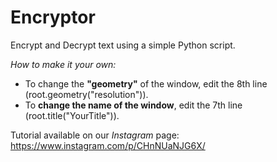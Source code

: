 # Encryptor
Encrypt and Decrypt text using a simple Python script.

*How to make it your own:*
  - To change the **"geometry"** of the window, edit the 8th line (root.geometry("resolution")).
  - To **change the name of the window**, edit the 7th line (root.title("YourTitle")).
  
Tutorial available on our *Instagram* page: https://www.instagram.com/p/CHnNUaNJG6X/
